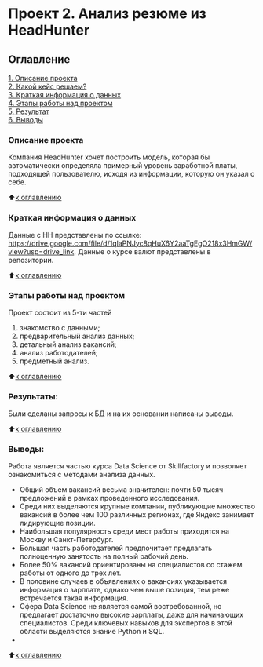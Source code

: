 # Проект 2. Анализ резюме из HeadHunter

## Оглавление  
[1. Описание проекта](.README.md#Описание-проекта)  
[2. Какой кейс решаем?](.README.md#Какой-кейс-решаем)  
[3. Краткая информация о данных](.README.md#Краткая-информация-о-данных)  
[4. Этапы работы над проектом](.README.md#Этапы-работы-над-проектом)  
[5. Результат](.README.md#Результат)    
[6. Выводы](.README.md#Выводы) 

### Описание проекта    
Компания HeadHunter хочет построить модель, которая бы автоматически определяла примерный уровень заработной платы, подходящей пользователю, исходя из информации, которую он указал о себе. 

:arrow_up:[к оглавлению](_)

### Краткая информация о данных
Данные с HH представлены по ссылке: https://drive.google.com/file/d/1qlaPNJyc8qHuX6Y2aaTgEgO218x3HmGW/view?usp=drive_link. Данные о курсе валют представлены в репозитории. 
  
:arrow_up:[к оглавлению](.README.md#Оглавление)


### Этапы работы над проектом 
Проект состоит из 5-ти частей
1. знакомство с данными;
2. предварительный анализ данных;
3. детальный анализ вакансий;
4. анализ работодателей;
5. предметный анализ.

:arrow_up:[к оглавлению](.README.md#Оглавление)


### Результаты:  
Были сделаны запросы к БД и на их основании написаны выводы. 

:arrow_up:[к оглавлению](.README.md#Оглавление)


### Выводы:  
Работа является частью курса Data Science от Skillfactory и позволяет ознакомиться с методами анализа данных. 

* Общий объем вакансий весьма значителен: почти 50 тысяч предложений в рамках проведенного исследования.
* Среди них выделяются крупные компании, публикующие множество вакансий в более чем 100 различных регионах, где Яндекс занимает лидирующие позиции.
* Наибольшая популярность среди мест работы приходится на Москву и Санкт-Петербург.
* Большая часть работодателей предпочитает предлагать полноценную занятость на полный рабочий день. 
* Более 50% вакансий ориентированы на специалистов со стажем работы от одного до трех лет.
* В половине случаев в объявлениях о вакансиях указывается информация о зарплате, однако чем выше позиция, тем реже встречается такая информация.
* Сфера Data Science не является самой востребованной, но предлагает достаточно высокие зарплаты, даже для начинающих специалистов. Среди ключевых навыков для экспертов в этой области выделяются знание Python и SQL.
* 
:arrow_up:[к оглавлению](.README.md#Оглавление)
